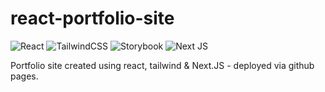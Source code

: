 # react-portfolio-site

![React](https://img.shields.io/badge/react-%2320232a.svg?style=for-the-badge&logo=react&logoColor=%2361DAFB)
![TailwindCSS](https://img.shields.io/badge/tailwindcss-%2338B2AC.svg?style=for-the-badge&logo=tailwind-css&logoColor=white)
![Storybook](https://img.shields.io/badge/-Storybook-FF4785?style=for-the-badge&logo=storybook&logoColor=white)
<img alt="Next JS" src="https://img.shields.io/badge/nextjs-%23000000.svg?style=for-the-badge&logo=next.js&logoColor=white"/>

Portfolio site created using react, tailwind & Next.JS - deployed via github pages.
